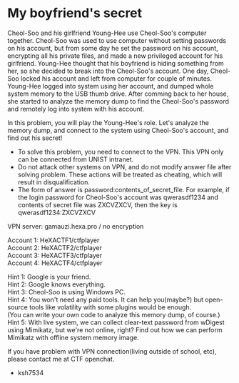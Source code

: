 # My boyfriend's secret

Cheol-Soo and his girlfriend Young-Hee use Cheol-Soo's computer together. Cheol-Soo was used to use computer without setting passwords on his account, but from some day he set the password on his account, encrypting all his private files, and made a new privileged account for his girlfriend. Young-Hee thought that his boyfriend is hiding something from her, so she decided to break into the Cheol-Soo's account. One day, Cheol-Soo locked his account and left from computer for couple of minutes. Young-Hee logged into system using her account, and dumped whole system memory to the USB thumb drive. After comming back to her house, she started to analyze the memory dump to find the Cheol-Soo's password and remotely log into system with his account.

In this problem, you will play the Young-Hee's role. Let's analyze the memory dump, and connect to the system using Cheol-Soo's account, and find out his secret!

+ To solve this problem, you need to connect to the VPN. This VPN only can be connected from UNIST intranet.
+ Do not attack other systems on VPN, and do not modify answer file after solving problem. These actions will be treated as cheating, which will result in disqualification.
+ The form of answer is password:contents_of_secret_file. For example, if the login password for Cheol-Soo's account was qwerasdf1234 and contents of secret file was ZXCVZXCV, then the key is qwerasdf1234:ZXCVZXCV

VPN server: gamauzi.hexa.pro / no encryption

Account 1: HeXACTF1/ctfplayer  
Account 2: HeXACTF2/ctfplayer  
Account 3: HeXACTF3/ctfplayer  
Account 4: HeXACTF4/ctfplayer  

Hint 1: Google is your friend.  
Hint 2: Google knows everything.  
Hint 3: Cheol-Soo is using Windows PC.  
Hint 4: You won't need any paid tools. It can help you(maybe?) but open-source tools like volatility with some plugins would be enough.  
(You can write your own code to analyze this memory dump, of course.)  
Hint 5: With live system, we can collect clear-text password from wDigest using Mimikatz, but we're not online, right? Find out how we can perform Mimikatz with offline system memory image.  

If you have problem with VPN connection(living outside of school, etc), please contact me at CTF openchat.

- ksh7534

